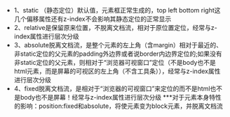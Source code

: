  
 - 1、static （静态定位）默认值，元素框正常生成的，top left bottom right这几个偏移属性还有z-index不会影响其静态定位的正常显示  
 - 2、relative是保留原来位置，不脱离文档流，相对于原位置定位，经常与z-index属性进行层次分级  
 - 3、absolute脱离文档流，是整个元素的左上角（含margin）相对于最近的、非static定位的父元素的padding外边界或者说border内边界定位的;如果没有非static定位的父元素，则相对于“浏览器可视窗口”定位（不是body也不是html元素，而是屏幕的可视区的左上角（不含工具条）），经常与z-index属性进行层次分级  
 - 4、fixed脱离文档流，是相对于“浏览器的可视窗口”来定位的而不是html也不是body也不是屏幕！经常与z-index属性进行层次分级
***对于元素本身特性的影响：position:fixed和absolute，将使元素变为block元素，并脱离文档流  
